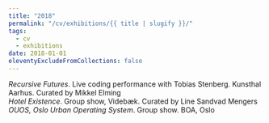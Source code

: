 ```yaml
---
title: "2018"
permalink: "/cv/exhibitions/{{ title | slugify }}/"
tags:
  - cv
  - exhibitions
date: 2018-01-01
eleventyExcludeFromCollections: false
---
```


<em>Recursive Futures</em>. Live coding performance with Tobias Stenberg. Kunsthal Aarhus. Curated by Mikkel Elming<br>
<em>Hotel Existence</em>. Group show, Videbæk. Curated by Line Sandvad Mengers<br>
<em>OUOS, Oslo Urban Operating System</em>.&nbsp;Group show. BOA, Oslo<br>